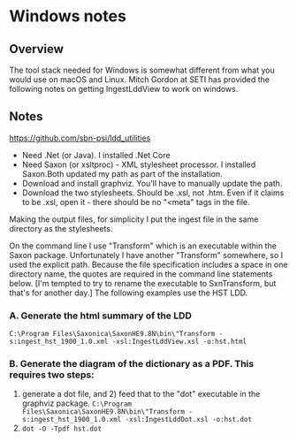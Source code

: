 # Windows notes

## Overview

The tool stack needed for Windows is somewhat different from what you would use on macOS and Linux. Mitch Gordon at SETI has provided the following notes on getting IngestLddView to work on windows.

## Notes 

<https://github.com/sbn-psi/ldd_utilities>

 

- Need .Net (or Java). I installed .Net Core
- Need Saxon (or xsltproc) - XML stylesheet processor. I installed Saxon.Both updated my path as part of the installation.
- Download and install graphviz. You'll have to manually update the path.
- Download the two stylesheets. Should be .xsl, not .htm. Even if it claims to be .xsl, open it - there should be no "<meta" tags in the file.

 

Making the output files, for simplicity I put the ingest file in the same directory as the stylesheets.

 

On the command line I use "Transform" which is an executable within the Saxon package. Unfortunately I have another "Transform" somewhere, so I used the explicit path. Because the file specification includes a space in one directory name, the quotes are required in the command line statements below. [I'm tempted to try to rename the executable to SxnTransform, but that's for another day.] The following examples use the HST LDD.
 
### A. Generate the html summary of the LDD

  `C:\Program Files\Saxonica\SaxonHE9.8N\bin\"Transform -s:ingest_hst_1900_1.0.xml -xsl:IngestLddView.xsl -o:hst.html`

### B. Generate the diagram of the dictionary as a PDF. This requires two steps:

   1) generate a dot file, and 2) feed that to the "dot" executable in the graphviz package.
   `C:\Program Files\Saxonica\SaxonHE9.8N\bin\"Transform -s:ingest_hst_1900_1.0.xml -xsl:IngestLddDot.xsl -o:hst.dot`
   2) `dot -O -Tpdf hst.dot`

 